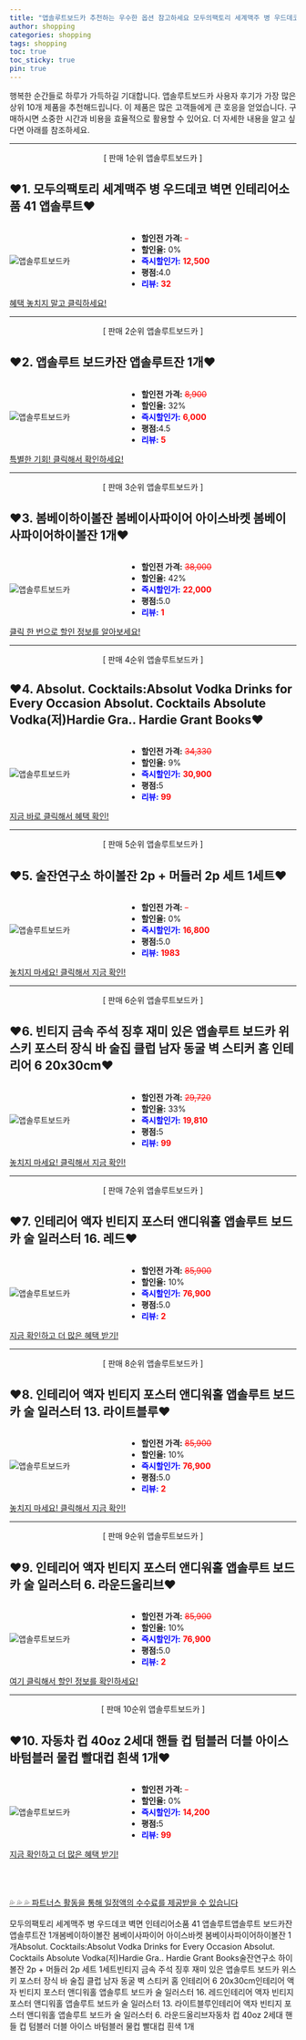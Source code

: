 ```yaml
---
title: "앱솔루트보드카 추천하는 우수한 옵션 참고하세요 모두의팩토리 세계맥주 병 우드데코 벽면"
author: shopping
categories: shopping
tags: shopping
toc: true
toc_sticky: true
pin: true
---
```

행복한 순간들로 하루가 가득하길 기대합니다.  앱솔루트보드카 사용자 후기가 가장 많은 상위 10개 제품을 추천해드립니다. 이 제품은 많은 고객들에게 큰 호응을 얻었습니다. 구매하시면 소중한 시간과 비용을 효율적으로 활용할 수 있어요. 더 자세한 내용을 알고 싶다면 아래를 참조하세요.

---
<p class="toplist" style="margin: 0 auto; display: block; width: fit-content;">[ 판매 1순위 앱솔루트보드카 ]</p>

<h2><strong>❤️1. 모두의팩토리 세계맥주 병 우드데코 벽면 인테리어소품 41 앱솔루트❤️</strong></h2>

<div style="display: flex; align-items: center;">
    <div style="flex: 0.4;">
        <img src="https://thumbnail9.coupangcdn.com/thumbnails/remote/230x230ex/image/retail/images/2018/05/28/14/6/1a8b6e9b-a551-4753-a66e-54913663645e.jpg" alt="앱솔루트보드카" style="max-width: 100%;">
    </div>
    <div style="flex: 0.6; margin-left: 10px;">
        <ul>
            <li><strong>할인전 가격:</strong> <del style="color: red;">-</del></li>
            <li><strong>할인율:</strong> 0%</li>
            <li><span style='color:blue'><strong>즉시할인가:</strong></span> <span style='color:red'><strong>12,500</strong></span></li>
            <li><strong>평점:</strong>4.0</li>
            <li><span style='color:blue'><strong>리뷰:</strong></span> <span style='color:red'><strong>32</strong></span></li>
        </ul>
    </div>
</div>
<div class="center">
    <a href="https://selin100587001.github.io?lptag=AF9450613&subid=githubio&pageKey=95518107&traceid=V0-153&itemId=294672861&vendorItemId=3725069590" class="myButton">
        혜택 놓치지 말고 클릭하세요!
    </a>
</div>


---
<p class="toplist" style="margin: 0 auto; display: block; width: fit-content;">[ 판매 2순위 앱솔루트보드카 ]</p>

<h2><strong>❤️2. 앱솔루트 보드카잔 앱솔루트잔 1개❤️</strong></h2>

<div style="display: flex; align-items: center;">
    <div style="flex: 0.4;">
        <img src="https://thumbnail7.coupangcdn.com/thumbnails/remote/230x230ex/image/vendor_inventory/24db/c3d33d30fc6ebd247850d12223f8dbdf3209355f0d01a3f9c073c551841d.JPG" alt="앱솔루트보드카" style="max-width: 100%;">
    </div>
    <div style="flex: 0.6; margin-left: 10px;">
        <ul>
            <li><strong>할인전 가격:</strong> <del style="color: red;">8,900</del></li>
            <li><strong>할인율:</strong> 32%</li>
            <li><span style='color:blue'><strong>즉시할인가:</strong></span> <span style='color:red'><strong>6,000</strong></span></li>
            <li><strong>평점:</strong>4.5</li>
            <li><span style='color:blue'><strong>리뷰:</strong></span> <span style='color:red'><strong>5</strong></span></li>
        </ul>
    </div>
</div>
<div class="center">
    <a href="https://selin100587001.github.io?lptag=AF9450613&subid=githubio&pageKey=6827726601&traceid=V0-153&itemId=16200273736&vendorItemId=78408570459" class="myButton">
        특별한 기회! 클릭해서 확인하세요!
    </a>
</div>


---
<p class="toplist" style="margin: 0 auto; display: block; width: fit-content;">[ 판매 3순위 앱솔루트보드카 ]</p>

<h2><strong>❤️3. 봄베이하이볼잔﻿ 봄베이사파이어 아이스바켓 봄베이사파이어하이볼잔 1개❤️</strong></h2>

<div style="display: flex; align-items: center;">
    <div style="flex: 0.4;">
        <img src="https://thumbnail6.coupangcdn.com/thumbnails/remote/230x230ex/image/vendor_inventory/a29c/b0b8413d04a9f11f4a2178395e1d56f54315b7f4ac249e5894a85b2b4aba.JPG" alt="앱솔루트보드카" style="max-width: 100%;">
    </div>
    <div style="flex: 0.6; margin-left: 10px;">
        <ul>
            <li><strong>할인전 가격:</strong> <del style="color: red;">38,000</del></li>
            <li><strong>할인율:</strong> 42%</li>
            <li><span style='color:blue'><strong>즉시할인가:</strong></span> <span style='color:red'><strong>22,000</strong></span></li>
            <li><strong>평점:</strong>5.0</li>
            <li><span style='color:blue'><strong>리뷰:</strong></span> <span style='color:red'><strong>1</strong></span></li>
        </ul>
    </div>
</div>
<div class="center">
    <a href="https://selin100587001.github.io?lptag=AF9450613&subid=githubio&pageKey=8144630269&traceid=V0-153&itemId=23153800748&vendorItemId=90186629454" class="myButton">
        클릭 한 번으로 할인 정보를 알아보세요!
    </a>
</div>


---
<p class="toplist" style="margin: 0 auto; display: block; width: fit-content;">[ 판매 4순위 앱솔루트보드카 ]</p>

<h2><strong>❤️4. Absolut. Cocktails:Absolut Vodka Drinks for Every Occasion Absolut. Cocktails Absolute Vodka(저)Hardie Gra.. Hardie Grant Books❤️</strong></h2>

<div style="display: flex; align-items: center;">
    <div style="flex: 0.4;">
        <img src="https://thumbnail9.coupangcdn.com/thumbnails/remote/230x230ex/image/vendor_inventory/d0b2/38b1c23ef45c4761b948a579b05086437188088a1deb9dd479186231d131.jpg" alt="앱솔루트보드카" style="max-width: 100%;">
    </div>
    <div style="flex: 0.6; margin-left: 10px;">
        <ul>
            <li><strong>할인전 가격:</strong> <del style="color: red;">34,330</del></li>
            <li><strong>할인율:</strong> 9%</li>
            <li><span style='color:blue'><strong>즉시할인가:</strong></span> <span style='color:red'><strong>30,900</strong></span></li>
            <li><strong>평점:</strong>5</li>
            <li><span style='color:blue'><strong>리뷰:</strong></span> <span style='color:red'><strong>99</strong></span></li>
        </ul>
    </div>
</div>
<div class="center">
    <a href="https://selin100587001.github.io?lptag=AF9450613&subid=githubio&pageKey=7854153566&traceid=V0-153&itemId=21415848520&vendorItemId=88472123125" class="myButton">
        지금 바로 클릭해서 혜택 확인!
    </a>
</div>


---
<p class="toplist" style="margin: 0 auto; display: block; width: fit-content;">[ 판매 5순위 앱솔루트보드카 ]</p>

<h2><strong>❤️5. 술잔연구소 하이볼잔 2p + 머들러 2p 세트 1세트❤️</strong></h2>

<div style="display: flex; align-items: center;">
    <div style="flex: 0.4;">
        <img src="https://thumbnail7.coupangcdn.com/thumbnails/remote/230x230ex/image/retail/images/2274165844511546-c56615d2-4fde-438b-b297-3a9494a004e2.jpg" alt="앱솔루트보드카" style="max-width: 100%;">
    </div>
    <div style="flex: 0.6; margin-left: 10px;">
        <ul>
            <li><strong>할인전 가격:</strong> <del style="color: red;">-</del></li>
            <li><strong>할인율:</strong> 0%</li>
            <li><span style='color:blue'><strong>즉시할인가:</strong></span> <span style='color:red'><strong>16,800</strong></span></li>
            <li><strong>평점:</strong>5.0</li>
            <li><span style='color:blue'><strong>리뷰:</strong></span> <span style='color:red'><strong>1983</strong></span></li>
        </ul>
    </div>
</div>
<div class="center">
    <a href="https://selin100587001.github.io?lptag=AF9450613&subid=githubio&pageKey=7445057010&traceid=V0-153&itemId=19368982406&vendorItemId=87008729674" class="myButton">
        놓치지 마세요! 클릭해서 지금 확인!
    </a>
</div>


---
<p class="toplist" style="margin: 0 auto; display: block; width: fit-content;">[ 판매 6순위 앱솔루트보드카 ]</p>

<h2><strong>❤️6. 빈티지 금속 주석 징후 재미 있은 앱솔루트 보드카 위스키 포스터 장식 바 술집 클럽 남자 동굴 벽 스티커 홈 인테리어 6 20x30cm❤️</strong></h2>

<div style="display: flex; align-items: center;">
    <div style="flex: 0.4;">
        <img src="https://thumbnail9.coupangcdn.com/thumbnails/remote/230x230ex/image/vendor_inventory/b033/330dccb27c02b40fb969f496421862a7406927c1e34f377ab13c1f070a0b.jpg" alt="앱솔루트보드카" style="max-width: 100%;">
    </div>
    <div style="flex: 0.6; margin-left: 10px;">
        <ul>
            <li><strong>할인전 가격:</strong> <del style="color: red;">29,720</del></li>
            <li><strong>할인율:</strong> 33%</li>
            <li><span style='color:blue'><strong>즉시할인가:</strong></span> <span style='color:red'><strong>19,810</strong></span></li>
            <li><strong>평점:</strong>5</li>
            <li><span style='color:blue'><strong>리뷰:</strong></span> <span style='color:red'><strong>99</strong></span></li>
        </ul>
    </div>
</div>
<div class="center">
    <a href="https://selin100587001.github.io?lptag=AF9450613&subid=githubio&pageKey=7230790784&traceid=V0-153&itemId=18347091845&vendorItemId=85491145505" class="myButton">
        놓치지 마세요! 클릭해서 지금 확인!
    </a>
</div>


---
<p class="toplist" style="margin: 0 auto; display: block; width: fit-content;">[ 판매 7순위 앱솔루트보드카 ]</p>

<h2><strong>❤️7. 인테리어 액자 빈티지 포스터 앤디워홀 앱솔루트 보드카 술 일러스터 16. 레드❤️</strong></h2>

<div style="display: flex; align-items: center;">
    <div style="flex: 0.4;">
        <img src="https://thumbnail6.coupangcdn.com/thumbnails/remote/230x230ex/image/vendor_inventory/be08/527d4ae12b0bd7ca360f3fa190bab17a26b8bdad5212b18a142323508a71.JPG" alt="앱솔루트보드카" style="max-width: 100%;">
    </div>
    <div style="flex: 0.6; margin-left: 10px;">
        <ul>
            <li><strong>할인전 가격:</strong> <del style="color: red;">85,900</del></li>
            <li><strong>할인율:</strong> 10%</li>
            <li><span style='color:blue'><strong>즉시할인가:</strong></span> <span style='color:red'><strong>76,900</strong></span></li>
            <li><strong>평점:</strong>5.0</li>
            <li><span style='color:blue'><strong>리뷰:</strong></span> <span style='color:red'><strong>2</strong></span></li>
        </ul>
    </div>
</div>
<div class="center">
    <a href="https://selin100587001.github.io?lptag=AF9450613&subid=githubio&pageKey=6861989470&traceid=V0-153&itemId=16387310226&vendorItemId=83578662317" class="myButton">
        지금 확인하고 더 많은 혜택 받기!
    </a>
</div>


---
<p class="toplist" style="margin: 0 auto; display: block; width: fit-content;">[ 판매 8순위 앱솔루트보드카 ]</p>

<h2><strong>❤️8. 인테리어 액자 빈티지 포스터 앤디워홀 앱솔루트 보드카 술 일러스터 13. 라이트블루❤️</strong></h2>

<div style="display: flex; align-items: center;">
    <div style="flex: 0.4;">
        <img src="https://thumbnail6.coupangcdn.com/thumbnails/remote/230x230ex/image/vendor_inventory/be08/527d4ae12b0bd7ca360f3fa190bab17a26b8bdad5212b18a142323508a71.JPG" alt="앱솔루트보드카" style="max-width: 100%;">
    </div>
    <div style="flex: 0.6; margin-left: 10px;">
        <ul>
            <li><strong>할인전 가격:</strong> <del style="color: red;">85,900</del></li>
            <li><strong>할인율:</strong> 10%</li>
            <li><span style='color:blue'><strong>즉시할인가:</strong></span> <span style='color:red'><strong>76,900</strong></span></li>
            <li><strong>평점:</strong>5.0</li>
            <li><span style='color:blue'><strong>리뷰:</strong></span> <span style='color:red'><strong>2</strong></span></li>
        </ul>
    </div>
</div>
<div class="center">
    <a href="https://selin100587001.github.io?lptag=AF9450613&subid=githubio&pageKey=6861989470&traceid=V0-153&itemId=16387310164&vendorItemId=83578662021" class="myButton">
        놓치지 마세요! 클릭해서 지금 확인!
    </a>
</div>


---
<p class="toplist" style="margin: 0 auto; display: block; width: fit-content;">[ 판매 9순위 앱솔루트보드카 ]</p>

<h2><strong>❤️9. 인테리어 액자 빈티지 포스터 앤디워홀 앱솔루트 보드카 술 일러스터 6. 라운드올리브❤️</strong></h2>

<div style="display: flex; align-items: center;">
    <div style="flex: 0.4;">
        <img src="https://thumbnail6.coupangcdn.com/thumbnails/remote/230x230ex/image/vendor_inventory/be08/527d4ae12b0bd7ca360f3fa190bab17a26b8bdad5212b18a142323508a71.JPG" alt="앱솔루트보드카" style="max-width: 100%;">
    </div>
    <div style="flex: 0.6; margin-left: 10px;">
        <ul>
            <li><strong>할인전 가격:</strong> <del style="color: red;">85,900</del></li>
            <li><strong>할인율:</strong> 10%</li>
            <li><span style='color:blue'><strong>즉시할인가:</strong></span> <span style='color:red'><strong>76,900</strong></span></li>
            <li><strong>평점:</strong>5.0</li>
            <li><span style='color:blue'><strong>리뷰:</strong></span> <span style='color:red'><strong>2</strong></span></li>
        </ul>
    </div>
</div>
<div class="center">
    <a href="https://selin100587001.github.io?lptag=AF9450613&subid=githubio&pageKey=6861989470&traceid=V0-153&itemId=16387310098&vendorItemId=83578661616" class="myButton">
        여기 클릭해서 할인 정보를 확인하세요!
    </a>
</div>


---
<p class="toplist" style="margin: 0 auto; display: block; width: fit-content;">[ 판매 10순위 앱솔루트보드카 ]</p>

<h2><strong>❤️10. 자동차 컵 40oz 2세대 핸들 컵 텀블러 더블 아이스 바텀블러 물컵 빨대컵 흰색 1개❤️</strong></h2>

<div style="display: flex; align-items: center;">
    <div style="flex: 0.4;">
        <img src="https://thumbnail7.coupangcdn.com/thumbnails/remote/230x230ex/image/vendor_inventory/8724/13a832231b8ab8fc6a50259f7a75ae835273b7aacc711461796d1bce9188.jpg" alt="앱솔루트보드카" style="max-width: 100%;">
    </div>
    <div style="flex: 0.6; margin-left: 10px;">
        <ul>
            <li><strong>할인전 가격:</strong> <del style="color: red;">-</del></li>
            <li><strong>할인율:</strong> 0%</li>
            <li><span style='color:blue'><strong>즉시할인가:</strong></span> <span style='color:red'><strong>14,200</strong></span></li>
            <li><strong>평점:</strong>5</li>
            <li><span style='color:blue'><strong>리뷰:</strong></span> <span style='color:red'><strong>99</strong></span></li>
        </ul>
    </div>
</div>
<div class="center">
    <a href="https://selin100587001.github.io?lptag=AF9450613&subid=githubio&pageKey=8248441420&traceid=V0-153&itemId=23743348092&vendorItemId=90767928982" class="myButton">
        지금 확인하고 더 많은 혜택 받기!
    </a>
</div>

<br><br><br>[💦 💦 💦 파트너스 활동을 통해 일정액의 수수료를 제공받을 수 있습니다](https://link.coupang.com/a/bcpT2c)<br><br>모두의팩토리 세계맥주 병 우드데코 벽면 인테리어소품 41 앱솔루트앱솔루트 보드카잔 앱솔루트잔 1개봄베이하이볼잔﻿ 봄베이사파이어 아이스바켓 봄베이사파이어하이볼잔 1개Absolut. Cocktails:Absolut Vodka Drinks for Every Occasion Absolut. Cocktails Absolute Vodka(저)Hardie Gra.. Hardie Grant Books술잔연구소 하이볼잔 2p + 머들러 2p 세트 1세트빈티지 금속 주석 징후 재미 있은 앱솔루트 보드카 위스키 포스터 장식 바 술집 클럽 남자 동굴 벽 스티커 홈 인테리어 6 20x30cm인테리어 액자 빈티지 포스터 앤디워홀 앱솔루트 보드카 술 일러스터 16. 레드인테리어 액자 빈티지 포스터 앤디워홀 앱솔루트 보드카 술 일러스터 13. 라이트블루인테리어 액자 빈티지 포스터 앤디워홀 앱솔루트 보드카 술 일러스터 6. 라운드올리브자동차 컵 40oz 2세대 핸들 컵 텀블러 더블 아이스 바텀블러 물컵 빨대컵 흰색 1개